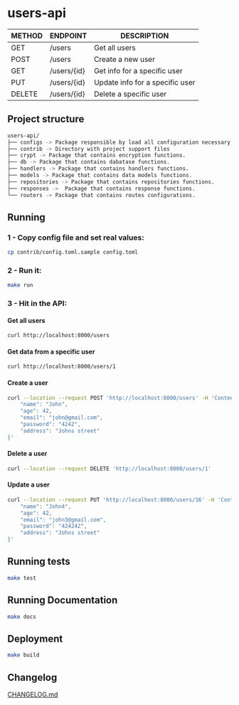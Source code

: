 users-api
=============

| METHOD | ENDPOINT    | DESCRIPTION                     |
|--------|-------------|---------------------------------|
| GET    | /users      | Get all users                   |
| POST   | /users      | Create a new user               |
| GET    | /users/{id} | Get info for a specific user    |
| PUT    | /users/{id} | Update info for a specific user |
| DELETE | /users/{id} | Delete a specific user          |


## Project structure
```bash
users-api/
├── configs -> Package responsible by load all configuration necessary to run the project
├── contrib -> Directory with project support files
├── crypt -> Package that contains encryption functions.
├── db -> Package that contains dabatase functions.
├── handlers -> Package that contains handlers functions.
├── models -> Package that contains data models functions.
├── repositories -> Package that contains repositories functions.
├── responses ->  Package that contains response functions.
└── routers -> Package that contains routes configurations.

```

## Running
### 1 - Copy config file and set real values:
```bash
cp contrib/config.toml.sample config.toml
```

### 2 - Run it:
```bash
make run
```

### 3 - Hit in the API:
#### Get all users
```bash
curl http://localhost:8000/users
```

#### Get data from a specific user
```bash
curl http://localhost:8000/users/1
```

#### Create a user
```bash
curl --location --request POST 'http://localhost:8000/users' -H 'Content-Type: application/json' --data '{
    "name": "John",
    "age": 42,
    "email": "john@gmail.com",
    "password": "4242",
    "address": "Johns street"
}'

```

#### Delete a user
```bash
curl --location --request DELETE 'http://localhost:8000/users/1'

```

#### Update a user
```bash
curl --location --request PUT 'http://localhost:8000/users/16' -H 'Content-Type: application/json' --data '{
    "name": "John4",
    "age": 42,
    "email": "john3@gmail.com",
    "password": "424242",
    "address": "Johns street"
}'
```
## Running tests

```bash
make test
```

## Running Documentation

```bash
make docs
```

## Deployment

```bash
make build
```

## Changelog

[CHANGELOG.md](CHANGELOG.md)

